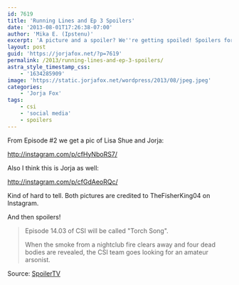 ```yaml
---
id: 7619
title: 'Running Lines and Ep 3 Spoilers'
date: '2013-08-01T17:26:38-07:00'
author: 'Mika E. (Ipstenu)'
excerpt: 'A picture and a spoiler? We''re getting spoiled! Spoilers for episodes two and three ahoy!'
layout: post
guid: 'https://jorjafox.net/?p=7619'
permalink: /2013/running-lines-and-ep-3-spoilers/
astra_style_timestamp_css:
    - '1634285909'
image: 'https://static.jorjafox.net/wordpress/2013/08/jpeg.jpeg'
categories:
    - 'Jorja Fox'
tags:
    - csi
    - 'social media'
    - spoilers
---
```


From Episode #2 we get a pic of Lisa Shue and Jorja:

http://instagram.com/p/cfHyNboRS7/

Also I think this is Jorja as well:

http://instagram.com/p/cfGdAeoRQc/

Kind of hard to tell. Both pictures are credited to TheFisherKing04 on Instagram.

And then spoilers!
<blockquote>Episode 14.03 of CSI will be called "Torch Song".

When the smoke from a nightclub fire clears away and four dead bodies are revealed, the CSI team goes looking for an amateur arsonist.</blockquote>
Source: <a href="http://www.spoilertv.com/">SpoilerTV</a>